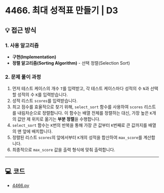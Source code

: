 # 4466. 최대 성적표 만들기 | D3

## 💡 접근 방식

### 1. 사용 알고리즘
* **구현(Implementation)**
* **정렬 알고리즘(Sorting Algorithm)** - 선택 정렬(Selection Sort)

### 2. 문제 풀이 과정
1.  먼저 테스트 케이스의 개수 `T`를 입력받고, 각 테스트 케이스마다 성적의 수 `N`과 선택할 성적의 수 `K`를 입력받습니다.
2.  성적 리스트 `scores`를 입력받습니다.
3.  최고 점수를 효율적으로 찾기 위해, `select_sort` 함수를 사용하여 `scores` 리스트를 내림차순으로 정렬합니다. 이 함수는 배열 전체를 정렬하는 대신, 가장 높은 `K`개의 값만 제 위치로 옮기는 **부분 정렬**을 수행합니다.
4.  `select_sort` 함수는 `K`번의 반복을 통해 가장 큰 값부터 `K`번째로 큰 값까지를 배열의 맨 앞에 배치합니다.
5.  정렬된 리스트 `scores`의 앞에서부터 `K`개의 성적을 합산하여 `max_score`를 계산합니다.
6.  최종적으로 `max_score` 값을 출력 형식에 맞춰 출력합니다.



---

## 💻 코드
* [4466.py](4466.py)

